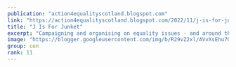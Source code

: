 ```yaml
---
publication: "action4equalityscotland.blogspot.com"
link: "https://action4equalityscotland.blogspot.com/2022/11/j-is-for-junket.html"
title: "J Is For Junket"
excerpt: "Campaigning and organising on equality issues - and around the politics of standing up for the little guy against the big guy"
image: "https://blogger.googleusercontent.com/img/b/R29vZ2xl/AVvXsEhu7O1r5zmDeLesOJeI5wt5ZdzRfVjRSQQyD9RHZOmeEolhjOg9x5hJ6MYLxVM31U95siLjDT79z00t2iOEsf1u5AkctI5gzumC8sYfb17g5gCcD_peIsOLg3TzTg5PQg_0I6l0u7Ecug8ZeAp3-_N3IRPN38yf4H6M4bawDnnFfHaFBb9-LUDwi_Qf/w1200-h630-p-k-no-nu/COP26.jpg"
group: con
rank: 11
---
```

